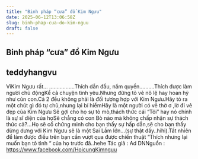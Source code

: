 ```yaml
---
title: "Binh pháp “cưa” đổ Kim Ngưu"
date: 2025-06-12T13:06:58Z
slug: binh-phap-cua-do-kim-nguu
draft: false
---
```


## Binh pháp “cưa” đổ Kim Ngưu

## teddyhangvu

Vì​Kim Ngưu rất… ​……………..Thích dẫn đầu, nắm quyền.​………Thích được làm người chủ động​Kể cả chuyện tình yêu.​Nhưng đừng tỏ vẻ nô lệ hay hoan hỷ như cún con.​Cả 2 đều không phải là đối tượng hợp với Kim Ngưu​.​Hãy tỏ ra một chút gì đó tự chủ,nhưng lại bí hiểm​Hãy là một người có vẻ thờ ơ ,lờ đi vẻ đẹp của Kim Ngưu ​Sẽ gợi cho họ sự tò mò,thách thức cái “Tôi” hay nó chính là sự sĩ diện của họ​Sẽ chẳng có con Bò nào mà không chấp nhận sự thách thức cả?​…​Họ sẽ cố chứng minh cho bạn thấy sự hấp dẫn,sẽ cho bạn thấy dửng dưng với Kim Ngưu sẽ là một Sai Lầm lớn…(sự thật đấy..hihi)​.​Tất nhiên để làm được điều trên bạn cần vượt qua được chiến thuật “Thích nhưng lại muốn bạn tỏ tình “ của họ trước đã..hehe​ 
Tác giả : Ad DN​Nguồn : https://www.facebook.com/HoicungKimnguu​